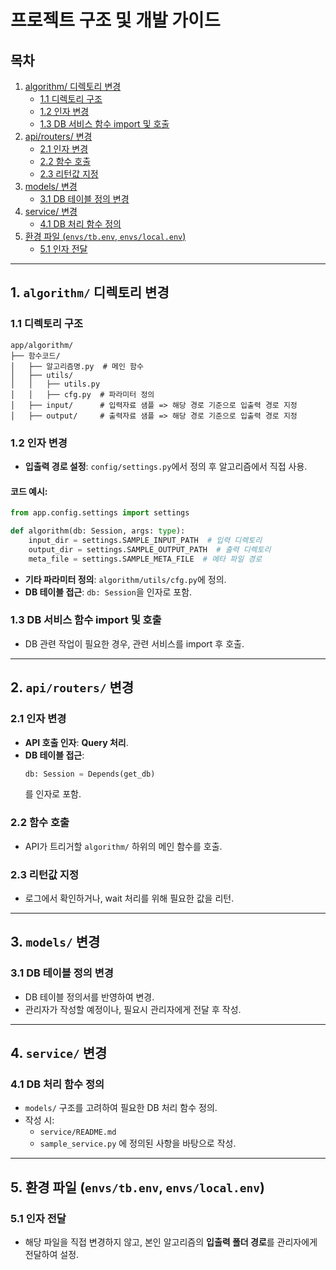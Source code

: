 # 프로젝트 구조 및 개발 가이드
## 목차
1. [algorithm/ 디렉토리 변경](#1-algorithm-디렉토리-변경)
   - [1.1 디렉토리 구조](#11-디렉토리-구조)
   - [1.2 인자 변경](#12-인자-변경)
   - [1.3 DB 서비스 함수 import 및 호출](#13-db-서비스-함수-import-및-호출)
2. [api/routers/ 변경](#2-apirouters-변경)
   - [2.1 인자 변경](#21-인자-변경)
   - [2.2 함수 호출](#22-함수-호출)
   - [2.3 리턴값 지정](#23-리턴값-지정)
3. [models/ 변경](#3-models-변경)
   - [3.1 DB 테이블 정의 변경](#31-db-테이블-정의-변경)
4. [service/ 변경](#4-service-변경)
   - [4.1 DB 처리 함수 정의](#41-db-처리-함수-정의)
5. [환경 파일 (`envs/tb.env`, `envs/local.env`)](#5-환경-파일-envstbenv-envslocalenv)
   - [5.1 인자 전달](#51-인자-전달)

---
## 1. `algorithm/` 디렉토리 변경

### 1.1 디렉토리 구조
```
app/algorithm/
├── 함수코드/
│   ├── 알고리즘명.py  # 메인 함수
│   ├── utils/
│   │   ├── utils.py
│   │   ├── cfg.py  # 파라미터 정의
│   ├── input/      # 입력자료 샘플 => 해당 경로 기준으로 입출력 경로 지정
│   ├── output/     # 출력자료 샘플 => 해당 경로 기준으로 입출력 경로 지정
```

### 1.2 인자 변경
- **입출력 경로 설정**: `config/settings.py`에서 정의 후 알고리즘에서 직접 사용.

#### 코드 예시:
```python
from app.config.settings import settings

def algorithm(db: Session, args: type):
    input_dir = settings.SAMPLE_INPUT_PATH  # 입력 디렉토리
    output_dir = settings.SAMPLE_OUTPUT_PATH  # 출력 디렉토리
    meta_file = settings.SAMPLE_META_FILE  # 메타 파일 경로
```

- **기타 파라미터 정의**: `algorithm/utils/cfg.py`에 정의.
- **DB 테이블 접근**: `db: Session`을 인자로 포함.

### 1.3 DB 서비스 함수 import 및 호출
- DB 관련 작업이 필요한 경우, 관련 서비스를 import 후 호출.

---

## 2. `api/routers/` 변경

### 2.1 인자 변경
- **API 호출 인자**: **Query 처리**.
- **DB 테이블 접근**: 
  ```python
  db: Session = Depends(get_db)
  ```
  를 인자로 포함.

### 2.2 함수 호출
- API가 트리거할 `algorithm/` 하위의 메인 함수를 호출.

### 2.3 리턴값 지정
- 로그에서 확인하거나, wait 처리를 위해 필요한 값을 리턴.

---

## 3. `models/` 변경

### 3.1 DB 테이블 정의 변경
- DB 테이블 정의서를 반영하여 변경.
- 관리자가 작성할 예정이나, 필요시 관리자에게 전달 후 작성.

---

## 4. `service/` 변경

### 4.1 DB 처리 함수 정의
- `models/` 구조를 고려하여 필요한 DB 처리 함수 정의.
- 작성 시:
  - `service/README.md`
  - `sample_service.py`
  에 정의된 사항을 바탕으로 작성.

---

## 5. 환경 파일 (`envs/tb.env`, `envs/local.env`)

### 5.1 인자 전달
- 해당 파일을 직접 변경하지 않고, 본인 알고리즘의 **입출력 폴더 경로**를 관리자에게 전달하여 설정.

